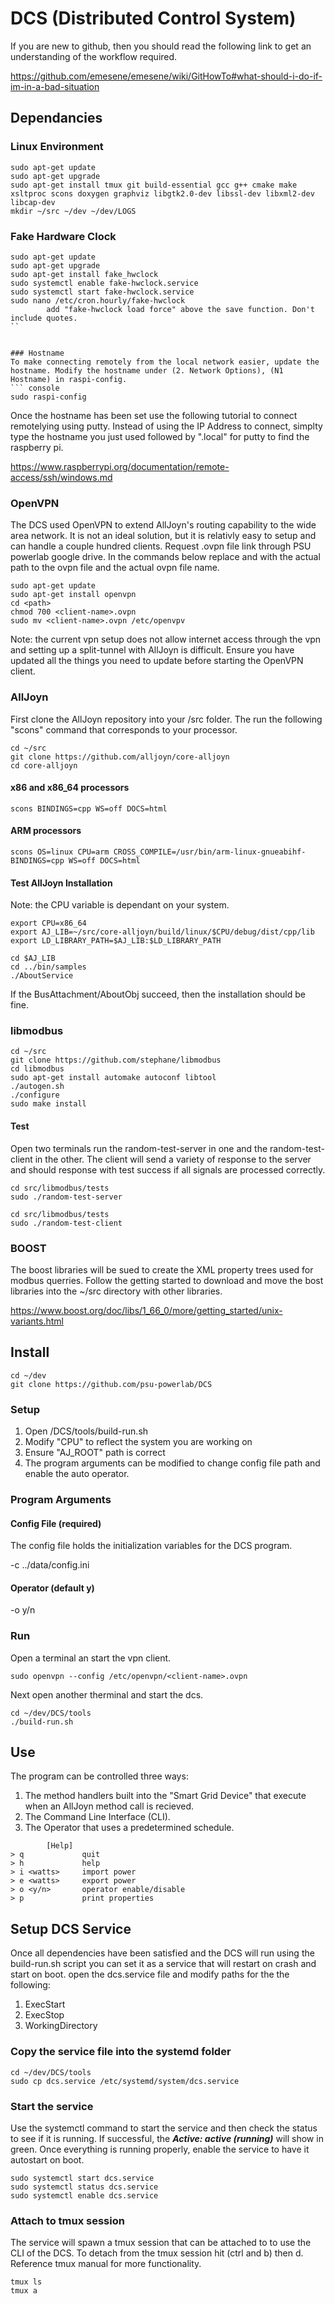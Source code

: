 # DCS (Distributed Control System)
If you are new to github, then you should read the following link to get an understanding of the workflow required.

https://github.com/emesene/emesene/wiki/GitHowTo#what-should-i-do-if-im-in-a-bad-situation

## Dependancies
### Linux Environment
``` console
sudo apt-get update
sudo apt-get upgrade
sudo apt-get install tmux git build-essential gcc g++ cmake make xsltproc scons doxygen graphviz libgtk2.0-dev libssl-dev libxml2-dev libcap-dev
mkdir ~/src ~/dev ~/dev/LOGS
```

### Fake Hardware Clock
``` console
sudo apt-get update
sudo apt-get upgrade
sudo apt-get install fake_hwclock
sudo systemctl enable fake-hwclock.service
sudo systemctl start fake-hwclock.service
sudo nano /etc/cron.hourly/fake-hwclock
        add "fake-hwclock load force" above the save function. Don't include quotes.
``


### Hostname
To make connecting remotely from the local network easier, update the hostname. Modify the hostname under (2. Network Options), (N1 Hostname) in raspi-config.
``` console
sudo raspi-config
```
Once the hostname has been set use the following tutorial to connect remotelying using putty. Instead of using the IP Address to connect, simplty type the hostname you just used followed by ".local" for putty to find the raspberry pi. 

https://www.raspberrypi.org/documentation/remote-access/ssh/windows.md

### OpenVPN
The DCS used OpenVPN to extend AllJoyn's routing capability to the wide area network. It is not an ideal solution, but it is relativly easy to setup and can handle a couple hundred clients. Request <client>.ovpn file link through PSU powerlab google drive. In the commands below replace <path> and <client-name> with the actual path to the ovpn file and the actual ovpn file name. 
        
``` console
sudo apt-get update
sudo apt-get install openvpn
cd <path>
chmod 700 <client-name>.ovpn
sudo mv <client-name>.ovpn /etc/openvpv
```

Note: the current vpn setup does not allow internet access through the vpn and setting up a split-tunnel with AllJoyn is difficult. Ensure you have updated all the things you need to update before starting the OpenVPN client.

### AllJoyn
First clone the AllJoyn repository into your /src folder. The run the following "scons" command that corresponds to your processor. 
``` console
cd ~/src
git clone https://github.com/alljoyn/core-alljoyn
cd core-alljoyn
```

#### x86 and x86_64 processors
``` console
scons BINDINGS=cpp WS=off DOCS=html
```

#### ARM processors
``` console
scons OS=linux CPU=arm CROSS_COMPILE=/usr/bin/arm-linux-gnueabihf- BINDINGS=cpp WS=off DOCS=html
```

#### Test AllJoyn Installation
Note: the CPU variable is dependant on your system. 
``` console
export CPU=x86_64
export AJ_LIB=~/src/core-alljoyn/build/linux/$CPU/debug/dist/cpp/lib
export LD_LIBRARY_PATH=$AJ_LIB:$LD_LIBRARY_PATH

cd $AJ_LIB
cd ../bin/samples
./AboutService
```
If the BusAttachment/AboutObj succeed, then the installation should be fine.

### libmodbus
``` console
cd ~/src
git clone https://github.com/stephane/libmodbus
cd libmodbus
sudo apt-get install automake autoconf libtool
./autogen.sh
./configure
sudo make install
```
#### Test
Open two terminals run the random-test-server in one and the random-test-client in the other. The client will send a variety of response to the server and should response with test success if all signals are processed correctly.

``` console
cd src/libmodbus/tests
sudo ./random-test-server
```

``` console
cd src/libmodbus/tests
sudo ./random-test-client
```
### BOOST
The boost libraries will be sued to create the XML property trees used for modbus querries. Follow the getting started to download and move the bost libraries into the ~/src directory with other libraries.

https://www.boost.org/doc/libs/1_66_0/more/getting_started/unix-variants.html

## Install
``` console
cd ~/dev
git clone https://github.com/psu-powerlab/DCS
```

### Setup
1. Open /DCS/tools/build-run.sh
2. Modify "CPU" to reflect the system you are working on
3. Ensure "AJ_ROOT" path is correct
4. The program arguments can be modified to change config file path and enable the auto operator.

### Program Arguments
#### Config File (required)
The config file holds the initialization variables for the DCS program.

-c ../data/config.ini

#### Operator (default y)

-o y/n

### Run
Open a terminal an start the vpn client.
``` console
sudo openvpn --config /etc/openvpn/<client-name>.ovpn
```

Next open another therminal and start the dcs.
``` console
cd ~/dev/DCS/tools
./build-run.sh
```

## Use
The program can be controlled three ways:
1. The method handlers built into the "Smart Grid Device" that execute when an AllJoyn method call is recieved.
2. The Command Line Interface (CLI).
3. The Operator that uses a predetermined schedule.

```
        [Help]
> q             quit
> h             help
> i <watts>     import power
> e <watts>     export power
> o <y/n>       operator enable/disable
> p             print properties
```

## Setup DCS Service
Once all dependencies have been satisfied and the DCS will run using the build-run.sh script you can set it as a service that will restart on crash and start on boot. open the dcs.service file and modify paths for the the following:
1. ExecStart
2. ExecStop
3. WorkingDirectory

### Copy the service file into the systemd folder
``` console
cd ~/dev/DCS/tools
sudo cp dcs.service /etc/systemd/system/dcs.service
```

### Start the service
Use the systemctl command to start the service and then check the status to see if it is running. If successful, the ***Active: active (running)*** will show in green. Once everything is running properly, enable the service to have it autostart on boot.

``` console
sudo systemctl start dcs.service
sudo systemctl status dcs.service
sudo systemctl enable dcs.service
```
### Attach to tmux session
The service will spawn a tmux session that can be attached to to use the CLI of the DCS. To detach from the tmux session hit (ctrl and b) then d. Reference tmux manual for more functionality.

``` console
tmux ls
tmux a
```
